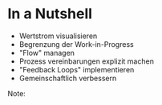 # In a Nutshell
* Wertstrom visualisieren
* Begrenzung der Work-in-Progress
* "Flow" managen
* Prozess vereinbarungen explizit machen
* "Feedback Loops" implementieren
* Gemeinschaftlich verbessern

Note: 